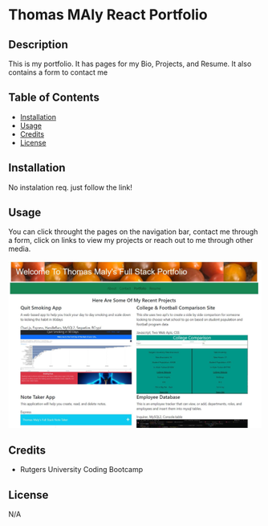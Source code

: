 # Thomas MAly React Portfolio

## Description
This is my portfolio. It has pages for my Bio, Projects, and Resume. It also contains a form to contact me


## Table of Contents

- [Installation](#installation)
- [Usage](#usage)
- [Credits](#credits)
- [License](#license)

## Installation

No instalation req. just follow the link!



## Usage

You can click throught the pages on the navigation bar, contact me through a form, click on links to view my projects or reach out to me through other media.

![Screenshot](./src/images/readmess.JPG)

## Credits

- Rutgers University Coding Bootcamp

## License

N/A